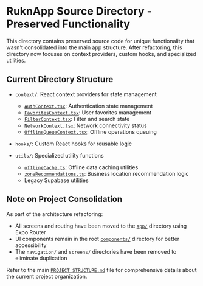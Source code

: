 # RuknApp Source Directory - Preserved Functionality

This directory contains preserved source code for unique functionality that wasn't consolidated into the main app structure. After refactoring, this directory now focuses on context providers, custom hooks, and specialized utilities.

## Current Directory Structure

- `context/`: React context providers for state management
  - [`AuthContext.tsx`](RuknApp/src/context/AuthContext.tsx:1): Authentication state management
  - [`FavoritesContext.tsx`](RuknApp/src/context/FavoritesContext.tsx:1): User favorites management
  - [`FilterContext.tsx`](RuknApp/src/context/FilterContext.tsx:1): Filter and search state
  - [`NetworkContext.tsx`](RuknApp/src/context/NetworkContext.tsx:1): Network connectivity status
  - [`OfflineQueueContext.tsx`](RuknApp/src/context/OfflineQueueContext.tsx:1): Offline operations queuing

- `hooks/`: Custom React hooks for reusable logic
- `utils/`: Specialized utility functions
  - [`offlineCache.ts`](RuknApp/src/utils/offlineCache.ts:1): Offline data caching utilities
  - [`zoneRecommendations.ts`](RuknApp/src/utils/zoneRecommendations.ts:1): Business location recommendation logic
  - Legacy Supabase utilities

## Note on Project Consolidation

As part of the architecture refactoring:
- All screens and routing have been moved to the [`app/`](RuknApp/app/:1) directory using Expo Router
- UI components remain in the root [`components/`](RuknApp/components/:1) directory for better accessibility
- The `navigation/` and `screens/` directories have been removed to eliminate duplication

Refer to the main [`PROJECT_STRUCTURE.md`](RuknApp/PROJECT_STRUCTURE.md:1) file for comprehensive details about the current project organization.
